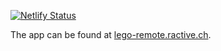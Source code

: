 [![Netlify Status](https://api.netlify.com/api/v1/badges/1f374f84-7e2e-49b1-8312-0b4ad6f24083/deploy-status)](https://app.netlify.com/sites/lego-remote/deploys)

The app can be found at [lego-remote.ractive.ch](http://lego-remote.ractive.ch).
